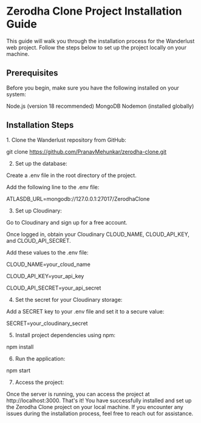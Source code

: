 <h1>Zerodha Clone Project Installation Guide</h1>
This guide will walk you through the installation process for the Wanderlust web project. Follow the steps below to set up the project locally on your machine.

<h2>Prerequisites</h2>
Before you begin, make sure you have the following installed on your system:

Node.js (version 18 recommended)
MongoDB
Nodemon (installed globally)
<h2>Installation Steps</h2>
1. Clone the Wanderlust repository from GitHub:

git clone https://github.com/PranavMehunkar/zerodha-clone.git

2. Set up the database:

Create a .env file in the root directory of the project.

Add the following line to the .env file:

ATLASDB_URL=mongodb://127.0.0.1:27017/ZerodhaClone

3. Set up Cloudinary:

Go to Cloudinary and sign up for a free account.

Once logged in, obtain your Cloudinary CLOUD_NAME, CLOUD_API_KEY, and CLOUD_API_SECRET.

Add these values to the .env file:

CLOUD_NAME=your_cloud_name

CLOUD_API_KEY=your_api_key

CLOUD_API_SECRET=your_api_secret

4. Set the secret for your Cloudinary storage:

Add a SECRET key to your .env file and set it to a secure value:

SECRET=your_cloudinary_secret

5. Install project dependencies using npm:

npm install

6. Run the application:

npm start

7. Access the project:

Once the server is running, you can access the project at http://localhost:3000.
That's it! You have successfully installed and set up the Zerodha Clone project on your local machine. If you encounter any issues during the installation process, feel free to reach out for assistance.
